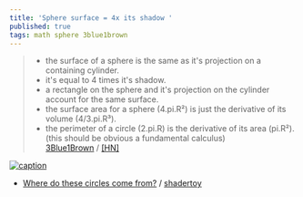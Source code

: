 ```yaml
---
title: 'Sphere surface = 4x its shadow '
published: true
tags: math sphere 3blue1brown
---
```

> - the surface of a sphere is the same as it's projection on a containing cylinder.
> - it's equal to 4 times it's shadow.
> - a rectangle on the sphere and it's projection on the cylinder account for the same surface. 
> - the surface area for a sphere (4.pi.R²) is just the derivative of its volume (4/3.pi.R³).
> - the perimeter of a circle (2.pi.R) is the derivative of its area (pi.R²).
(this should be obvious a fundamental calculus)  
> [3Blue1Brown](https://www.youtube.com/watch?v=GNcFjFmqEc8) / [\[HN\]](https://news.ycombinator.com/item?id=18584458)

[![caption](https://img.youtube.com/vi/GNcFjFmqEc8/0.jpg)](https://www.youtube.com/watch?v=GNcFjFmqEc8)

- [Where do these circles come from?](https://www.youtube.com/watch?v=A2IAyXc0LuE) / [shadertoy](https://www.shadertoy.com/view/7ds3zB)